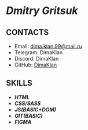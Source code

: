 [DimaKlan]: https://github.com/DimaKlan

# ***Dmitry Gritsuk***
## **CONTACTS**
* Email: dima.klan.99@mail.ru
* Telegram: DimaKlan
* Discord: DimaKlan
* GitHub: [DimaKlan]
## **SKILLS**
* ***HTML***
* ***CSS/SASS***
* ***JS(BASIC+DOM)***
* ***GIT(BASIC)***
* ***FIGMA***
